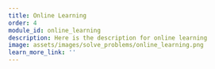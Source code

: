 ```yaml
---
title: Online Learning
order: 4
module_id: online_learning
description: Here is the description for online learning
image: assets/images/solve_problems/online_learning.png
learn_more_link: ''
---
```


